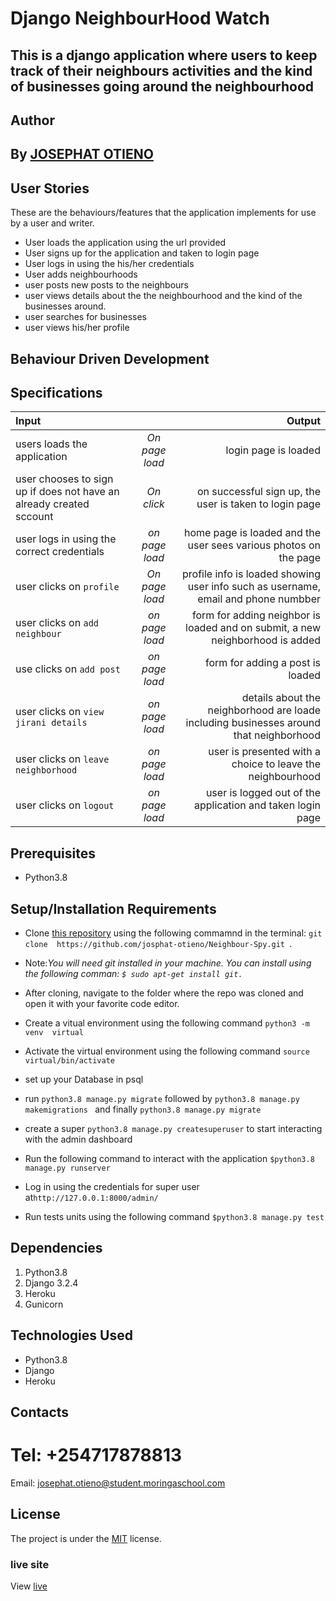 # Django NeighbourHood Watch
## This is a django application where users to keep track of their neighbours activities and the kind of businesses going around the neighbourhood
 
 ## Author
## By **[JOSEPHAT OTIENO](https://github.com/josphat-otieno)**

## User Stories
These are the behaviours/features that the application implements for use by a user and writer.

* User loads the application using the url provided
* User signs up for the application and taken to login page
* User logs in using the his/her credentials
* User adds neighbourhoods 
* user posts new posts to the neighbours
* user views details about the the neighbourhood and the kind of the businesses around.
* user searches for businesses
* user views his/her profile




## Behaviour Driven Development
## Specifications
| Input |  | Output |
| :---------------- | :---------------: | ------------------: |
| users loads the application | *On page load* | login page is loaded |
| user chooses to sign up if does not have an already created sccount | *On  click* | on successful sign up, the user is taken to login page|
| user logs in using the correct credentials | *on page load* | home page is loaded and the user sees various photos on the page |
| user clicks on `profile`| *On page load* | profile info is loaded showing user info such as username, email and phone numbber  |
|user clicks on `add neighbour`| *on page load*| form for adding neighbor is loaded and on submit, a new neighborhood is added|
|use clicks on `add post`| *on page load*| form for adding a post is loaded|
|user clicks on `view jirani details` | *on page load* | details about the neighborhood are loade including businesses around that neighborhood|
|user clicks on `leave neighborhood` |*on page load* | user is presented with a choice to leave the neighbourhood|
| user clicks on `logout`  | *on page load* | user is logged out of the application and taken login page |



## Prerequisites
* Python3.8

## Setup/Installation Requirements
* Clone [this repository]( https://github.com/josphat-otieno/Neighbour-Spy.git )  using the following commamnd  in the terminal: `git clone  https://github.com/josphat-otieno/Neighbour-Spy.git `. 
* Note:<em>You will need  git installed in your machine. You can install using the following comman: `$ sudo apt-get install git.`</em>
* After cloning, navigate to the folder where the repo was cloned and open it with your favorite code editor. 
* Create a vitual environment using the following command `python3 -m venv  virtual`
* Activate the virtual environment using the following command `source virtual/bin/activate`
* set up your Database in psql
* run `python3.8 manage.py migrate` followed by `python3.8 manage.py makemigrations ` and finally `python3.8 manage.py migrate` 

* create a super `python3.8 manage.py createsuperuser` to start interacting with the admin dashboard
*  Run the following command  to interact with the application `$python3.8 manage.py runserver`
* Log in using the credentials for super user at`http://127.0.0.1:8000/admin/`
* Run tests units using the following command `$python3.8 manage.py test`

## Dependencies
1. Python3.8
2. Django 3.2.4
3. Heroku
4. Gunicorn

## Technologies Used
- Python3.8
- Django
- Heroku

## Contacts
# Tel: +254717878813
Email: josephat.otieno@student.moringaschool.com



## License
The project is under the [MIT](licence) license.

### live site

View [live](https://jose-jirani.herokuapp.com/)